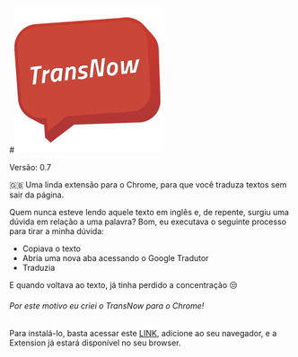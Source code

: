 #![TransNow](https://raw.githubusercontent.com/alissonzampietro/TransNow/master/images/260.png)

Versão: 0.7

 :gb: Uma linda extensão para o Chrome, para que você traduza textos sem sair da página.
 
Quem nunca esteve lendo aquele texto em inglês e, de repente, surgiu uma dúvida em relação a uma palavra? Bom, eu executava o seguinte processo para tirar a minha dúvida:

 - Copiava o texto
 - Abria uma nova aba acessando o Google Tradutor
 - Traduzia

E quando voltava ao texto, já tinha perdido a concentração :unamused:

###### Por este motivo eu criei o TransNow para o Chrome!

Para instalá-lo, basta acessar este [LINK](https://chrome.google.com/webstore/detail/transnow/bhbbdjohjpodjdkmbdadmpmlaoecdjmb), adicione ao seu navegador, e a Extension já estará disponível no seu browser.